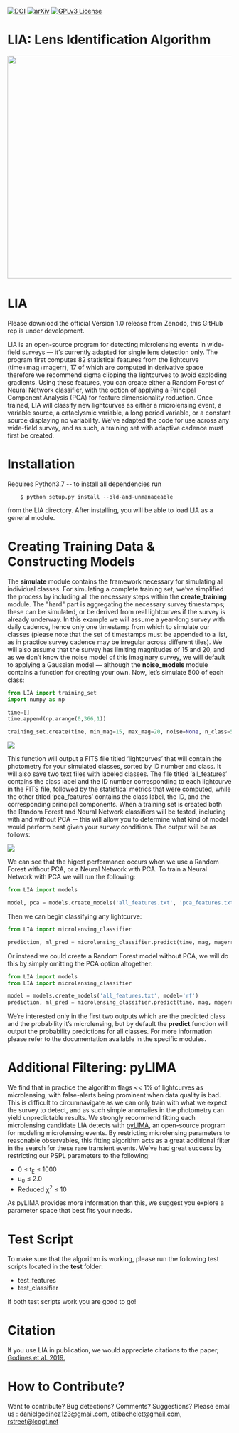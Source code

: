 [![DOI](https://zenodo.org/badge/DOI/10.5281/zenodo.2541465.svg)](https://doi.org/10.5281/zenodo.2541465)
[![arXiv](https://img.shields.io/badge/arXiv-2004.14347-b31b1b.svg)](https://arxiv.org/abs/2004.14347)
[![GPLv3 License](https://img.shields.io/badge/License-GPL%20v3-yellow.svg)](https://opensource.org/licenses/LGPL-3.0)

# LIA: Lens Identification Algorithm
<img src="https://user-images.githubusercontent.com/19847448/51231407-4cce2a80-1918-11e9-8c4b-aaafeddbd335.jpg" width="900" height="500">

# LIA

Please download the official Version 1.0 release from Zenodo, this GitHub rep is under development.

LIA is an open-source program for detecting microlensing events in wide-field surveys — it’s currently adapted for single lens detection only. The program first computes 82 statistical features from the lightcurve (time+mag+magerr), 17 of which are computed in derivative space therefore we recommend sigma clipping the lightcurves to avoid exploding gradients. Using these features, you can create either a Random Forest of Neural Network classifier, with the option of applying a Principal Component Analysis (PCA) for feature dimensionality reduction. Once trained, LIA will classify new lightcurves as either a microlensing event, a variable source, a cataclysmic variable, a long period variable, or a constant source displaying no variability. We’ve adapted the code for use across any wide-field survey, and as such, a training set with adaptive cadence must first be created.

# Installation

Requires Python3.7 -- to install all dependencies run

```
    $ python setup.py install --old-and-unmanageable
```

from the LIA directory. After installing, you will be able to load LIA as a general module.

# Creating Training Data & Constructing Models 

The **simulate** module contains the framework necessary for simulating all individual classes. For simulating a complete training set, we’ve simplified the process by including all the necessary steps within the **create_training** module. The "hard" part is aggregating the necessary survey timestamps; these can be simulated, or be derived from real lightcurves if the survey is already underway. In this example we will assume a year-long survey with daily cadence, hence only one timestamp from which to simulate our classes (please note that the set of timestamps must be appended to a list, as in practice survey cadence may be irregular across different tiles). We will also assume that the survey has limiting magnitudes of 15 and 20, and as we don’t know the noise model of this imaginary survey, we will default to applying a Gaussian model — although the **noise_models** module contains a function for creating your own. Now, let’s simulate 500 of each class:

```python
from LIA import training_set
import numpy as np 

time=[]
time.append(np.arange(0,366,1))

training_set.create(time, min_mag=15, max_mag=20, noise=None, n_class=500)
```
<img src="https://user-images.githubusercontent.com/19847448/133037904-dced6505-af02-49bf-a6be-44c907716a21.png">

This function will output a FITS file titled ‘lightcurves’ that will contain the photometry for your simulated classes, sorted by ID number and class. It will also save two text files with labeled classes. The file titled ‘all_features’ contains the class label and the ID number corresponding to each lightcurve in the FITS file, followed by the statistical metrics that were computed, while the other titled ‘pca_features’ contains the class label, the ID, and the corresponding principal components. When a training set is created both the Random Forest and Neural Network classifiers will be tested, including with and without PCA -- this will allow you to determine what kind of model would perform best given your survey conditions. The output will be as follows:

<img src="https://user-images.githubusercontent.com/19847448/133038459-aa422912-9a01-4e05-af92-fd2abb418fb7.png">

We can see that the higest performance occurs when we use a Random Forest without PCA, or a Neural Network with PCA. To train a Neural Network with PCA we will run the following:

```python
from LIA import models

model, pca = models.create_models('all_features.txt', 'pca_features.txt', model='nn')
```

Then we can begin classifying any lightcurve:

```python
from LIA import microlensing_classifier

prediction, ml_pred = microlensing_classifier.predict(time, mag, magerr, model, pca)[0:2]
```

Or instead we could create a Random Forest model without PCA, we will do this by simply omitting the PCA option altogether:

```python
from LIA import models
from LIA import microlensing_classifier

model = models.create_models('all_features.txt', model='rf')
prediction, ml_pred = microlensing_classifier.predict(time, mag, magerr, model)[0:2]
```

We’re interested only in the first two outputs which are the predicted class and the probability it’s microlensing, but by default the **predict** function will output the probability predictions for all classes. For more information please refer to the documentation available in the specific modules.

# Additional Filtering: pyLIMA

We find that in practice the algorithm flags << 1% of lightcurves as microlensing, with false-alerts being prominent when data quality is bad. This is difficult to circumnavigate as we can only train with what we expect the survey to detect, and as such simple anomalies in the photometry can yield unpredictable results. We strongly recommend fitting each microlensing candidate LIA detects with [pyLIMA](https://github.com/ebachelet/pyLIMA), an open-source program for modeling microlensing events. By restricting microlensing parameters to reasonable observables, this fitting algorithm acts as a great additional filter in the search for these rare transient events. We’ve had great success by restricting our PSPL parameters to the following:

* 0 &le; t<sub>E</sub> &le; 1000
* u<sub>0</sub> &le; 2.0
* Reduced &chi;<sup>2</sup> &le; 10

As pyLIMA provides more information than this, we suggest you explore a parameter space that best fits your needs. 

# Test Script

To make sure that the algorithm is working, please run the following test scripts located in the **test** folder:

* test_features
* test_classifier

If both test scripts work you are good to go!

# Citation

If you use LIA in publication, we would appreciate citations to the paper, [Godines et al. 2019.](https://arxiv.org/abs/2004.14347)

 
# How to Contribute?

Want to contribute? Bug detections? Comments? Suggestions? Please email us : danielgodinez123@gmail.com, etibachelet@gmail.com, rstreet@lcogt.net
